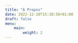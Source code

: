 ```yaml
---
title: "À Propos"
date: 2022-12-20T15:38:58+01:00
draft: false
menu: 
    main:
        weight: 2
---
```


